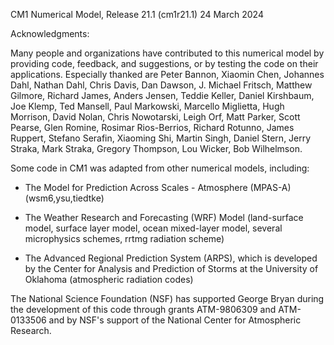 CM1 Numerical Model, Release 21.1  (cm1r21.1)
24 March 2024

Acknowledgments:

Many people and organizations have contributed to this numerical model by
providing code, feedback, and suggestions, or by testing the code on their
applications.  Especially thanked are Peter Bannon, Xiaomin Chen, Johannes
Dahl, Nathan Dahl, Chris Davis, Dan Dawson, J. Michael Fritsch, Matthew
Gilmore, Richard James, Anders Jensen, Teddie Keller, Daniel Kirshbaum,
Joe Klemp, Ted Mansell, Paul Markowski, Marcello Miglietta, Hugh Morrison,
David Nolan, Chris Nowotarski, Leigh Orf, Matt Parker, Scott Pearse, Glen
Romine, Rosimar Rios-Berrios, Richard Rotunno, James Ruppert, Stefano Serafin,
Xiaoming Shi, Martin Singh, Daniel Stern, Jerry Straka, Mark Straka, Gregory
Thompson, Lou Wicker, Bob Wilhelmson.

Some code in CM1 was adapted from other numerical models, including:

 - The Model for Prediction Across Scales - Atmosphere (MPAS-A)
   (wsm6,ysu,tiedtke)

- The Weather Research and Forecasting (WRF) Model
  (land-surface model, surface layer model, ocean mixed-layer model,
   several microphysics schemes, rrtmg radiation scheme)

- The Advanced Regional Prediction System (ARPS), which is developed by the
  Center for Analysis and Prediction of Storms at the University of Oklahoma
  (atmospheric radiation codes)

The National Science Foundation (NSF) has supported George Bryan during the
development of this code through grants ATM-9806309 and ATM-0133506 and by
NSF's support of the National Center for Atmospheric Research.
